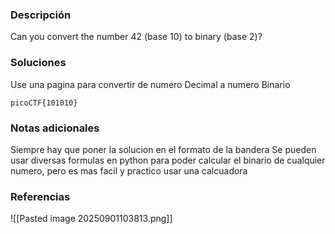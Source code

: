 ### Descripción 

Can you convert the number 42 (base 10) to binary (base 2)?

### Soluciones
Use una pagina para convertir de numero Decimal a numero Binario

```
picoCTF{101010}
```


### Notas adicionales 

Siempre hay que poner la solucion en el formato de la bandera
Se pueden usar diversas formulas en python para poder calcular el binario de cualquier numero, pero es mas facil y practico usar una calcuadora 


### Referencias 
![[Pasted image 20250901103813.png]]

